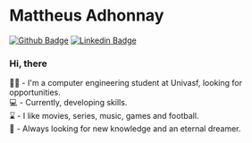 # Mattheus Adhonnay

[![Github Badge](https://img.shields.io/badge/-Github-000?style=flat-square&logo=Github&logoColor=white&link=https://github.com/adhmattheus)](https://github.com/adhmattheus)
[![Linkedin Badge](https://img.shields.io/badge/-LinkedIn-blue?style=flat-square&logo=Linkedin&logoColor=white&link=https://www.linkedin.com/in/adhmattheus/)](https://www.linkedin.com/in/adhmattheus/)


### Hi, there
👨‍🎓 - I'm a computer engineering student at Univasf, looking for opportunities. <br>
💻 - Currently, developing skills.<br>
⌛ - I like movies, series, music, games and football.<br>
🚀 - Always looking for new knowledge and an eternal dreamer.


 
